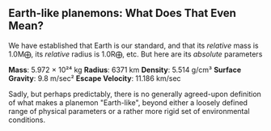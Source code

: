 ## Earth-like planemons: What Does That Even Mean?

We have established that Earth is our standard, and that its *relative* mass is 1.0M⨁, its *relative* radius is 1.0R⨁, etc. But here are its *absolute* parameters

**Mass**: 5.972 × 10²⁴ kg
**Radius**: 6371 km
**Density**: 5.514 g/cm³
**Surface Gravity**: 9.8 m/sec²
**Escape Velocity**: 11.186 km/sec

Sadly, but perhaps predictably, there is no generally agreed-upon definition of what makes a planemon "Earth-like", beyond either a loosely defined range of physical parameters or a rather more rigid set of environmental conditions.